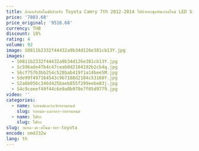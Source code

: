 ```yaml
---
title: ด้านหลังอัตโนมัติสําหรับ Toyota Camry 7th 2012-2014 ไฟท้ายรถชุดอัพเกรดใหม่ LED Streamer ไฟเลี้ยวเครื่องมืออุปกรณ์เสริม
price: '7803.68'
price_original: '9516.68'
currency: THB
discount: 18%
rating: 4
volume: 92
image: S0811b2332f44432a9b34d126e381cb13Y.jpg
images:
  - S0811b2332f44432a9b34d126e381cb13Y.jpg
  - Sc596ade47b4c47ceab0d2104192b2cb4q.jpg
  - S6cf757b3bb254c528bab419f1a14bee5M.jpg
  - Sde99f497164543c9b7188d2104c53168Y.jpg
  - S2a6b056c346d425baeb855f299eebe83j.jpg
  - S4c9ceeef49f44c6e9a0b970e7f05d9779.jpg
video: ''
categories:
  - name: รถยนต์และรถจักรยานยนต์
    slug: รถยนต-และรถจ-กรยานยนต
  - name: ไฟรถ
    slug: ไฟรถ
slug: านหล-งอ-ตโนม-าหร-toyota
encode: omdJ32w
lang: th
---
```

  